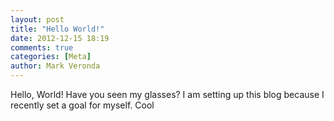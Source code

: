 ```yaml
---
layout: post
title: "Hello World!"
date: 2012-12-15 18:19
comments: true
categories: [Meta]
author: Mark Veronda
---
```

Hello, World!  Have you seen my glasses?  I am setting up this blog
because I recently set a goal for myself. Cool

